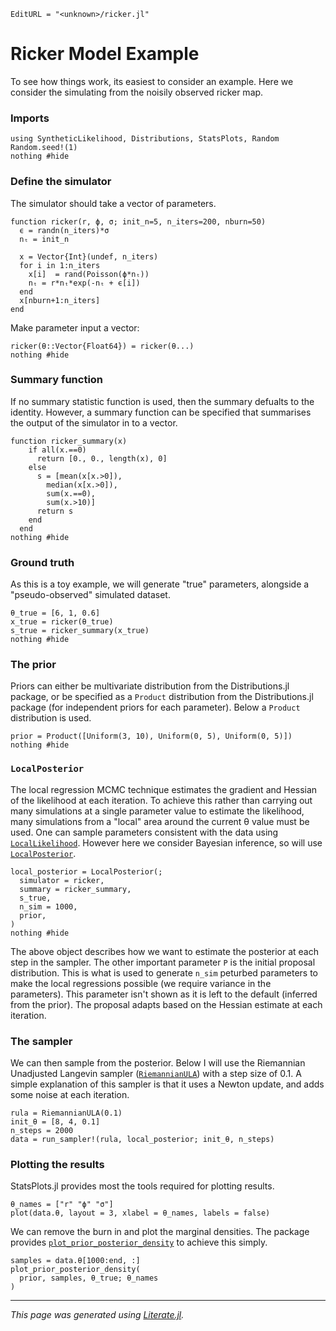 ```@meta
EditURL = "<unknown>/ricker.jl"
```

# Ricker Model Example
To see how things work, its easiest to consider an example. Here we consider
the simulating from the noisily observed ricker map.

### Imports

```@example ricker
using SyntheticLikelihood, Distributions, StatsPlots, Random
Random.seed!(1)
nothing #hide
```

### Define the simulator
The simulator should take a vector of parameters.

```@example ricker
function ricker(r, ϕ, σ; init_n=5, n_iters=200, nburn=50)
  ϵ = randn(n_iters)*σ
  nₜ = init_n

  x = Vector{Int}(undef, n_iters)
  for i in 1:n_iters
    x[i]  = rand(Poisson(ϕ*nₜ))
    nₜ = r*nₜ*exp(-nₜ + ϵ[i])
  end
  x[nburn+1:n_iters]
end
```

Make parameter input a vector:

```@example ricker
ricker(θ::Vector{Float64}) = ricker(θ...)
nothing #hide
```

### Summary function
If no summary statistic function is used, then the summary defualts to the
identity. However, a summary function can be specified that summarises
the output of the simulator in to a vector.

```@example ricker
function ricker_summary(x)
    if all(x.==0)
      return [0., 0., length(x), 0]
    else
      s = [mean(x[x.>0]),
        median(x[x.>0]),
        sum(x.==0),
        sum(x.>10)]
      return s
    end
  end
nothing #hide
```

### Ground truth
As this is a toy example, we will generate "true" parameters, alongside a
"pseudo-observed" simulated dataset.

```@example ricker
θ_true = [6, 1, 0.6]
x_true = ricker(θ_true)
s_true = ricker_summary(x_true)
nothing #hide
```

### The prior
Priors can either be multivariate distribution from the Distributions.jl
package, or be specified as a `Product` distribution from the
Distributions.jl package (for independent priors for each parameter).
Below a `Product` distribution is used.

```@example ricker
prior = Product([Uniform(3, 10), Uniform(0, 5), Uniform(0, 5)])
nothing #hide
```

### `LocalPosterior`

The local regression MCMC technique estimates the
gradient and Hessian of the likelihood at each iteration. To achieve this
rather than carrying out many simulations at a single parameter value to
estimate the likelihood, many simulations from a "local" area around the
current θ value must be used. One can sample parameters consistent with
the data using [`LocalLikelihood`](@ref). However here we consider Bayesian
inference, so will use [`LocalPosterior`](@ref).

```@example ricker
local_posterior = LocalPosterior(;
  simulator = ricker,
  summary = ricker_summary,
  s_true,
  n_sim = 1000,
  prior,
)
nothing #hide
```

The above object describes how we want to estimate the posterior at each
step in the sampler. The other important parameter `P` is the initial proposal
distribution. This is what is used to generate `n_sim` peturbed parameters
to make the local regressions possible (we require variance in the parameters).
This parameter isn't shown as it is left to the default (inferred from the prior).
The proposal adapts based on the Hessian estimate at each iteration.

### The sampler
We can then sample from the posterior. Below I will use the Riemannian
Unadjusted Langevin sampler ([`RiemannianULA`](@ref)) with a step size of 0.1.
A simple explanation of this sampler is that it uses a Newton update,
and adds some noise at each iteration.

```@example ricker
rula = RiemannianULA(0.1)
init_θ = [8, 4, 0.1]
n_steps = 2000
data = run_sampler!(rula, local_posterior; init_θ, n_steps)
```

### Plotting the results
StatsPlots.jl provides most the tools required for plotting results.

```@example ricker
θ_names = ["r" "ϕ" "σ"]
plot(data.θ, layout = 3, xlabel = θ_names, labels = false)
```

We can remove the burn in and plot the marginal densities. The package
provides [`plot_prior_posterior_density`](@ref) to achieve this simply.

```@example ricker
samples = data.θ[1000:end, :]
plot_prior_posterior_density(
  prior, samples, θ_true; θ_names
)
```

---

*This page was generated using [Literate.jl](https://github.com/fredrikekre/Literate.jl).*

